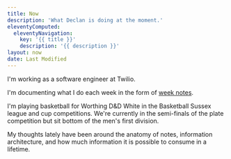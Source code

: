 ```yaml
---
title: Now
description: 'What Declan is doing at the moment.'
eleventyComputed:
  eleventyNavigation:
    key: '{{ title }}'
    description: '{{ description }}'
layout: now
date: Last Modified
---
```


I'm working as a software engineer at Twilio.

I'm documenting what I do each week in the form of [week notes](/journal/tags/week-notes/).

I'm playing basketball for Worthing D&D White in the Basketball Sussex league and cup competitions. We're currently in the semi-finals of the plate competition but sit bottom of the men's first division.

My thoughts lately have been around the anatomy of notes, information architecture, and how much information it is possible to consume in a lifetime.
